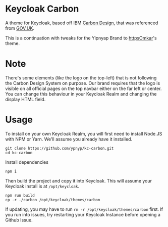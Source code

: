 # Keycloak Carbon

A theme for Keycloak, based off IBM [Carbon Design](https://carbondesignsystem.com/), that was referenced from [GOV.UK](https://github.com/UKHomeOffice/keycloak-theme-govuk).

This is a continuation with tweaks for the Yipnyap Brand to [httpsOmkar](https://github.com/httpsOmkar/carbon-keycloak-theme)'s theme.

# Note
There's some elements (like the logo on the top-left) that is not following the Carbon Design System on purpose. Our brand requires that the logo is visible on all official pages on the top navbar either on the far left or center. You can change this behaviour in your Keycloak Realm and changing the display HTML field.

# Usage
To install on your own Keycloak Realm, you will first need to install Node.JS with NPM or Yarn. We'll assume you already have it installed. 

```
git clone https://github.com/ypnyp/kc-carbon.git
cd kc-carbon
```

Install dependencies
```
npm i
```

Then build the project and copy it into Keycloak. This will assume your Keycloak install is at `/opt/keycloak`.
```
npm run build
cp -r ./carbon /opt/keycloak/themes/carbon
```

If updating, you may have to run `rm -r /opt/keycloak/themes/carbon` first. If you run into issues, try restarting your Keycloak Instance before opening a Github Issue.
